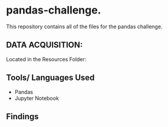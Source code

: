 # pandas-challenge.
This repository contains all of the files for the pandas challenge.

## DATA ACQUISITION:
Located in the Resources Folder:

## Tools/ Languages Used
* Pandas
* Jupyter Notebook

## Findings 
